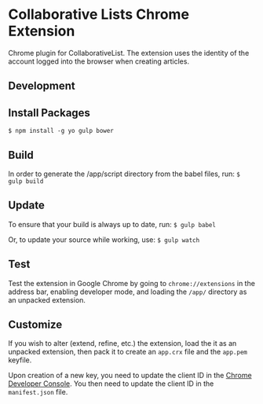 # Collaborative Lists Chrome Extension
Chrome plugin for CollaborativeList. The extension uses the identity of the account logged into the browser when creating articles.

## Development
## Install Packages
`$ npm install -g yo gulp bower`

## Build
In order to generate the /app/script directory from the babel files, run:
`$ gulp build`

## Update
To ensure that your build is always up to date, run:
`$ gulp babel`

Or, to update your source while working, use:
`$ gulp watch`

## Test
Test the extension in Google Chrome by going to `chrome://extensions` in the address bar, enabling developer mode, and loading the `/app/` directory as an unpacked extension.

## Customize
If you wish to alter (extend, refine, etc.) the extension, load the it as an unpacked extension, then pack it to create an `app.crx` file and the `app.pem` keyfile. 

Upon creation of a new key, you need to update the client ID in the [Chrome Developer Console](https://console.developers.google.com). You then need to update the client ID in the `manifest.json` file.
